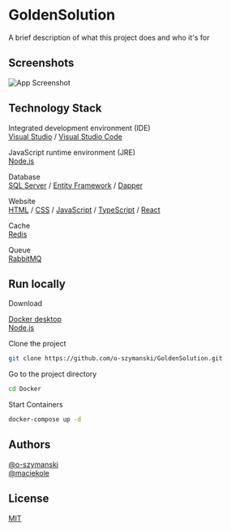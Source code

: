 # GoldenSolution

A brief description of what this project does and who it's for

## Screenshots

![App Screenshot](https://via.placeholder.com/468x300?text=App+Screenshot+Here)

## Technology Stack

Integrated development environment (IDE) \
[Visual Studio]() / [Visual Studio Code]()

JavaScript runtime environment (JRE) \
[Node.js]()

Database \
[SQL Server]() / [Entity Framework]() / [Dapper]()

Website \
[HTML]() / [CSS]() / [JavaScript]() / [TypeScript]() / [React]()

Cache \
[Redis]()  

Queue \
[RabbitMQ]()

## Run locally

Download

[Docker desktop]() \
[Node.js]()

Clone the project

```bash
git clone https://github.com/o-szymanski/GoldenSolution.git
```

Go to the project directory

```bash
cd Docker
```

Start Containers

```bash
docker-compose up -d
```

## Authors

[@o-szymanski](https://github.com/o-szymanski) \
[@maciekole](https://github.com/maciekole)

## License

[MIT](https://choosealicense.com/licenses/mit/)
